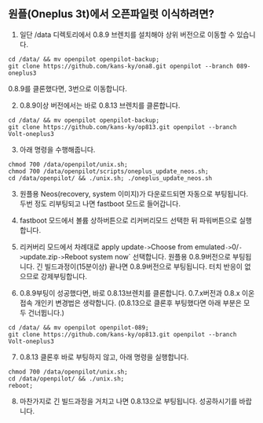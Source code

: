 원플(Oneplus 3t)에서 오픈파일럿 이식하려면?
------
1. 일단 /data 디렉토리에서 0.8.9 브렌치를 설치해야 상위 버전으로 이동할 수 있습니다.
```
cd /data/ && mv openpilot openpilot-backup;
git clone https://github.com/kans-ky/ona8.git openpilot --branch 089-oneplus3
```
0.8.9를 클론했다면, 3번으로 이동합니다.

2. 0.8.9이상 버전에서는 바로 0.8.13 브렌치를 클론합니다.
```
cd /data/ && mv openpilot openpilot-backup;
git clone https://github.com/kans-ky/op813.git openpilot --branch Volt-oneplus3
```
3. 아래 명령을 수행해줍니다. 
```
chmod 700 /data/openpilot/unix.sh;
chmod 700 /data/openpilot/scripts/oneplus_update_neos.sh;
cd /data/openpilot/ && ./unix.sh; ./oneplus_update_neos.sh
```

3. 원플용 Neos(recovery, system 이미지)가 다운로드되면 자동으로 부팅됩니다. 
   두번 정도 리부팅되고 나면 fastboot 모드로 들어갑니다.

4. fastboot 모드에서 볼륨 상하버튼으로 리커버리모드 선택한 뒤 파워버튼으로 실행합니다. 

5. 리커버리 모드에서 차례대로 apply update` -> `Choose from emulated` -> `0/` -> `update.zip` -> `Reboot system now` 선택합니다.
   원플용 0.8.9버전으로 부팅됩니다. 
   긴 빌드과정이(15분이상) 끝나면 0.8.9버전으로 부팅됩니다. 
   터치 반응이 없으므로 강제부팅합니다.

6. 0.8.9부팅이 성공했다면, 바로 0.8.13브렌치를 클론합니다. 0.7.x버전과 0.8.x 이온접속 개인키 변경법은 생략합니다.
   (0.8.13으로 클론후 부팅했다면 아래 부분은 모두 건너뜁니다.)
```
cd /data/ && mv openpilot openpilot-089;
git clone https://github.com/kans-ky/op813.git openpilot --branch Volt-oneplus3
```
7. 0.8.13 클론후 바로 부팅하지 않고, 아래 명령을 실행합니다.
```
chmod 700 /data/openpilot/unix.sh;
cd /data/openpilot/ && ./unix.sh;
reboot;
```

8. 마찬가지로 긴 빌드과정을 거치고 나면 0.8.13으로 부팅됩니다.
   성공하시기를 바랍니다.
